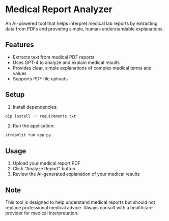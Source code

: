 # Medical Report Analyzer

An AI-powered tool that helps interpret medical lab reports by extracting data from PDFs and providing simple, human-understandable explanations.

## Features

- Extracts text from medical PDF reports
- Uses GPT-4 to analyze and explain medical results
- Provides clear, simple explanations of complex medical terms and values
- Supports PDF file uploads

## Setup

1. Install dependencies:
```bash
pip install -r requirements.txt
```

2. Run the application:
```bash
streamlit run app.py
```

## Usage

1. Upload your medical report PDF
2. Click "Analyze Report" button
3. Review the AI-generated explanation of your medical results

## Note

This tool is designed to help understand medical reports but should not replace professional medical advice. Always consult with a healthcare provider for medical interpretation.
